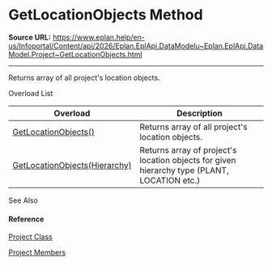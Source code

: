 # GetLocationObjects Method

**Source URL:** https://www.eplan.help/en-us/Infoportal/Content/api/2026/Eplan.EplApi.DataModelu~Eplan.EplApi.DataModel.Project~GetLocationObjects.html

---

Returns array of all project's location objects.

Overload List

| Overload | Description |
| --- | --- |
| [GetLocationObjects()](Eplan.EplApi.DataModelu~Eplan.EplApi.DataModel.Project~GetLocationObjects().html) | Returns array of all project's location objects. |
| [GetLocationObjects(Hierarchy)](Eplan.EplApi.DataModelu~Eplan.EplApi.DataModel.Project~GetLocationObjects(Hierarchy).html) | Returns array of project's location objects for given hierarchy type (PLANT, LOCATION etc.) |



See Also

#### Reference

[Project Class](Eplan.EplApi.DataModelu~Eplan.EplApi.DataModel.Project.html)
  
[Project Members](Eplan.EplApi.DataModelu~Eplan.EplApi.DataModel.Project_members.html)
